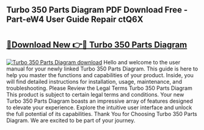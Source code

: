 ## Turbo 350 Parts Diagram PDF Download Free - Part-eW4 User Guide Repair ctQ6X

# <h2><a href="http://dfr63y.blite.top/?on=Turbo+350+Parts+Diagram">🔗Download New 👉🔴 Turbo 350 Parts Diagram</a></h2>

[![Turbo 350 Parts Diagram download](https://i.imgur.com/lujVjoI.png)](http://dfr63y.blite.top/?on=Turbo+350+Parts+Diagram)
Hello and welcome to the user manual for your newly linked Turbo 350 Parts Diagram. This guide is here to help you master the functions and capabilities of your product. Inside, you will find detailed instructions for installation, usage, maintenance, and troubleshooting. Please Review the Legal Terms Turbo 350 Parts Diagram This product is subject to certain legal terms and conditions. Your new Turbo 350 Parts Diagram boasts an impressive array of features designed to elevate your experience. Explore the intuitive user interface and unlock the full potential of its capabilities. Thank You for Choosing Turbo 350 Parts Diagram. We are excited to be part of your journey.
